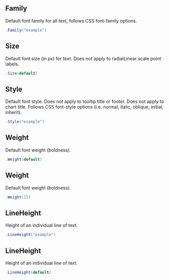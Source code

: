 ## Family
Default font family for all text, follows CSS font-family options.
```csharp
.Family("example")
```

## Size
Default font size (in px) for text. Does not apply to radialLinear scale point labels.
```csharp
.Size(default)
```

## Style
Default font style. Does not apply to tooltip title or footer.
            Does not apply to chart title. Follows CSS font-style options (i.e. normal, italic, oblique, initial, inherit).
```csharp
.Style("example")
```

## Weight
Default font weight (boldness).
```csharp
.Weight(default)
```

## Weight
Default font weight (boldness).
```csharp
.Weight(15)
```

## LineHeight
Height of an individual line of text.
```csharp
.LineHeight("example")
```

## LineHeight
Height of an individual line of text.
```csharp
.LineHeight(default)
```

